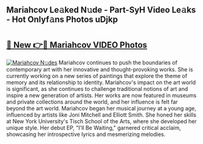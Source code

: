 ## Mariahcov Le𝚊ked N𝚞de - Part-SyH Video Le𝚊ks - Hot Onlyf𝚊ns Photos uDjkp

# <h2><a href="http://ab65884.deff.icu/?id=Mariahcov">🔗 New 👉🔴 Mariahcov VIDEO Photos</a></h2>

[![Mariahcov N𝚞des](https://i.imgur.com/rIISA9y.gif)](http://ab65884.deff.icu/?id=Mariahcov)
Mariahcov continues to push the boundaries of contemporary art with her innovative and thought-provoking works. She is currently working on a new series of paintings that explore the theme of memory and its relationship to identity. Mariahcov's impact on the art world is significant, as she continues to challenge traditional notions of art and inspire a new generation of artists. Her works are now featured in museums and private collections around the world, and her influence is felt far beyond the art world. Mariahcov began her musical journey at a young age, influenced by artists like Joni Mitchell and Elliott Smith. She honed her skills at New York University's Tisch School of the Arts, where she developed her unique style. Her debut EP, "I'll Be Waiting," garnered critical acclaim, showcasing her introspective lyrics and mesmerizing melodies.
